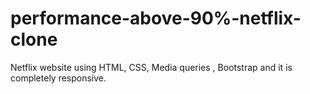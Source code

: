 # performance-above-90%-netflix-clone
Netflix website using HTML, CSS,  Media queries , Bootstrap  and it is completely responsive. 
